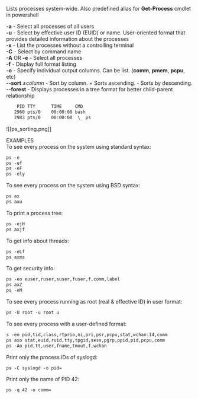 

Lists processes system-wide. Also predefined alias for **Get-Process** cmdlet in powershell  
  
  
**-a** - Select all processes of all users  
**-u** - Select by effective user ID (EUID) or name. User-oriented format that provides detailed information about the processes  
**-x** - List the processes without a controlling terminal  
**-C** - Select by command name  
**-A** OR **-e** - Select all processes  
**-f** - Display full format listing  
**-o** - Specify individual output columns. Can be list. (**comm**, **pmem**, **pcpu**, etc)  
**--sort** _±column_ - Sort by column. _+_ Sorts ascending. _-_ Sorts by descending.  
**--forest** - Displays processes in a tree format for better child-parent relationship  
```bash
    PID TTY      TIME     CMD  
   2960 pts/0    00:00:00 bash  
   2983 pts/0    00:00:00  \_ ps
```
  
![[ps_sorting.png]]
  
EXAMPLES  
To see every process on the system using standard syntax:  
```bash
ps -e  
ps -ef  
ps -eF  
ps -ely
```

To see every process on the system using BSD syntax:  
```bash
ps ax  
ps axu
```

To print a process tree:  
```bash
ps -ejH  
ps axjf
```

To get info about threads:  
```bash
ps -eLf  
ps axms
```

To get security info:  
```bash
ps -eo euser,ruser,suser,fuser,f,comm,label  
ps axZ  
ps -eM
```

To see every process running as root (real & effective ID) in user format:  
```bash
ps -U root -u root u
```

To see every process with a user-defined format:  
```bash
s -eo pid,tid,class,rtprio,ni,pri,psr,pcpu,stat,wchan:14,comm  
ps axo stat,euid,ruid,tty,tpgid,sess,pgrp,ppid,pid,pcpu,comm  
ps -Ao pid,tt,user,fname,tmout,f,wchan
```

Print only the process IDs of syslogd:  
```bash
ps -C syslogd -o pid=
```

Print only the name of PID 42:  
```bash
ps -q 42 -o comm=
```